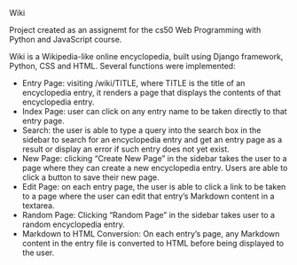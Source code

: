 Wiki

Project created as an assignemt for the cs50 Web Programming with Python and JavaScript course. 

Wiki is a Wikipedia-like online encyclopedia, built using Django framework, Python, CSS and HTML.
Several functions were implemented:
- Entry Page: visiting /wiki/TITLE, where TITLE is the title of an encyclopedia entry, it renders a page that displays the contents of that encyclopedia entry.
- Index Page:  user can click on any entry name to be taken directly to that entry page.
- Search: the user is able to type a query into the search box in the sidebar to search for an encyclopedia entry and get an entry page as a result or display an error if such entry does not yet exist.
- New Page: clicking “Create New Page” in the sidebar takes the user to a page where they can create a new encyclopedia entry. Users are able to click a button to save their new page.
- Edit Page: on each entry page, the user is able to click a link to be taken to a page where the user can edit that entry’s Markdown content in a textarea.
- Random Page: Clicking “Random Page” in the sidebar takes user to a random encyclopedia entry.
- Markdown to HTML Conversion: On each entry’s page, any Markdown content in the entry file is converted to HTML before being displayed to the user. 
